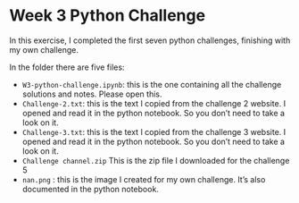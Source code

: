# Week 3 Python Challenge

In this exercise, I completed the first seven python challenges, finishing with my own challenge.

In the folder there are five files:

- `W3-python-challenge.ipynb`: this is the one containing all the challenge solutions and notes. Please open this.
- `Challenge-2.txt`: this is the text I copied from the challenge 2 website. I opened and read it in the python notebook. So you don’t need to take a look on it.
- `Challenge-3.txt`: this is the text I copied from the challenge 3 website. I opened and read it in the python notebook. So you don’t need to take a look on it.
- `Challenge channel.zip` This is the zip file I downloaded for the challenge 5
- `nan.png` : this is the image I created for my own challenge. It’s also documented in the python notebook.

